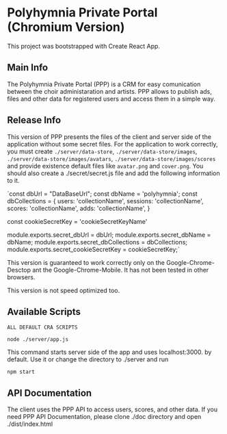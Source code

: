 # Polyhymnia Private Portal (Chromium Version)

This project was bootstrapped with Create React App.

## Main Info

The Polyhymnia Private Portal (PPP) is a CRM for easy comunication between the choir administaration and artists. PPP allows to publish ads, files and other data for registered users and access them in a simple way.

## Release Info

This version of PPP presents the files of the client and server side of the application without some secret files. For  the application to work correctly, you must create `./server/data-store`, `./server/data-store/images`, `./server/data-store/images/avatars`, `./server/data-store/images/scores` and provide existence default files like `avatar.png` and `cover.png`. You should also create a ./secret/secret.js file and add the following information to it.

`const dbUrl =  "DataBaseUrl";
const dbName = 'polyhymnia';
const dbCollections = {
	users: 'collectionName',
	sessions: 'collectionName',
	scores: 'collectionName',
	adds: 'collectionName',
}

const cookieSecretKey = 'cookieSecretKeyName'

module.exports.secret_dbUrl = dbUrl;
module.exports.secret_dbName = dbName;
module.exports.secret_dbCollections = dbCollections;
module.exports.secret_cookieSecretKey = cookieSecretKey;`

This version is guaranteed to work correctly only on the Google-Chrome-Desctop ant the Google-Chrome-Mobile. It has not been tested in other browsers.

This version is not speed optimized too.

## Available Scripts

`ALL DEFAULT CRA SCRIPTS`

`node ./server/app.js`

This command starts server side of the app and uses localhost:3000. by default.
Use it or change the directory to ./server and run

`npm start`

## API Documentation

The client uses the PPP API to access users, scores, and other data.
If you need PPP API Documentation, please clone ./doc directory and open ./dist/index.html
